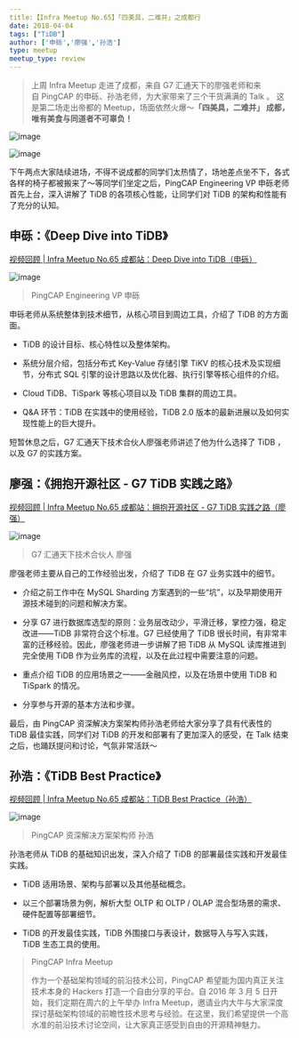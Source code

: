 ```yaml
---
title:【Infra Meetup No.65】「四美具，二难并」之成都行
date: 2018-04-04
tags: ["TiDB"]
author: ['申砾','廖强','孙浩']
type: meetup
meetup_type: review
---
```


>上周 Infra Meetup 走进了成都，来自 G7 汇通天下的廖强老师和来自 PingCAP 的申砾、孙浩老师，为大家带来了三个干货满满的 Talk 。 这是第二场走出帝都的 Meetup，场面依然火爆～**「四美具，二难并」 成都，唯有美食与同道者不可辜负！**

![image](http://upload-images.jianshu.io/upload_images/542677-4b3fca6fd5fb69fc?imageMogr2/auto-orient/strip%7CimageView2/2/w/1240)

![image](http://upload-images.jianshu.io/upload_images/542677-20f89f32d2b2fb26?imageMogr2/auto-orient/strip%7CimageView2/2/w/1240)

下午两点大家陆续进场，不得不说成都的同学们太热情了，场地差点坐不下，各式各样的椅子都被搬来了～等同学们坐定之后，PingCAP Engineering VP 申砾老师首先上台，深入讲解了 TiDB 的各项核心性能，让同学们对 TiDB 的架构和性能有了充分的认知。

## 申砾：《Deep Dive into TiDB》

[视频回顾 | Infra Meetup No.65 成都站：Deep Dive into TiDB（申砾）](https://v.qq.com/txp/iframe/player.html?origin=https%3A%2F%2Fmp.weixin.qq.com&amp;vid=w0621g0u925&amp;autoplay=false&amp;full=true&amp;show1080p=false)

![image](http://upload-images.jianshu.io/upload_images/542677-8f617659af3972e6?imageMogr2/auto-orient/strip%7CimageView2/2/w/1240)

>PingCAP Engineering VP 申砾

申砾老师从系统整体到技术细节，从核心项目到周边工具，介绍了 TiDB 的方方面面。

* TiDB 的设计目标、核心特性以及整体架构。

* 系统分层介绍，包括分布式 Key-Value 存储引擎 TiKV 的核心技术及实现细节，分布式 SQL 引擎的设计思路以及优化器、执行引擎等核心组件的介绍。

* Cloud TiDB、TiSpark 等核心项目以及 TiDB 集群的周边工具。

* Q&A 环节：TiDB 在实践中的使用经验，TiDB 2.0 版本的最新进展以及如何实现性能上的巨大提升。

短暂休息之后，G7 汇通天下技术合伙人廖强老师讲述了他为什么选择了 TiDB ，以及 G7 的实践方案。

## 廖强：《拥抱开源社区 - G7 TiDB 实践之路》 

[视频回顾 | Infra Meetup No.65 成都站：拥抱开源社区 - G7 TiDB 实践之路（廖强）](https://v.qq.com/txp/iframe/player.html?origin=https%3A%2F%2Fmp.weixin.qq.com&amp;vid=u06211rdnnw&amp;autoplay=false&amp;full=true&amp;show1080p=false)

![image](http://upload-images.jianshu.io/upload_images/542677-a397ec73cf76148a?imageMogr2/auto-orient/strip%7CimageView2/2/w/1240)

>G7 汇通天下技术合伙人 廖强

廖强老师主要从自己的工作经验出发，介绍了 TiDB 在 G7 业务实践中的细节。

* 介绍之前工作中在 MySQL Sharding 方案遇到的一些“坑”，以及早期使用开源技术碰到的问题和解决方案。

* 分享 G7 进行数据库选型的原则：业务层改动少，平滑迁移，掌控力强，稳定改进——TiDB 非常符合这个标准。G7 已经使用了 TiDB 很长时间，有非常丰富的迁移经验。因此，廖强老师进一步讲解了把 TiDB 从 MySQL 读库推进到完全使用 TiDB 作为业务库的流程，以及在此过程中需要注意的问题。

* 重点介绍 TiDB 的应用场景之一——金融风控，以及在场景中使用 TiDB 和 TiSpark 的情况。

* 分享参与开源的基本方法和步骤。

最后，由 PingCAP 资深解决方案架构师孙浩老师给大家分享了具有代表性的 TiDB 最佳实践，同学们对 TiDB 的开发和部署有了更加深入的感受，在 Talk 结束之后，也踊跃提问和讨论，气氛非常活跃～

## 孙浩：《TiDB Best Practice》

[视频回顾 | Infra Meetup No.65 成都站：TiDB Best Practice（孙浩）](https://v.qq.com/txp/iframe/player.html?origin=https%3A%2F%2Fmp.weixin.qq.com&amp;vid=z06215eh46h&amp;autoplay=false&amp;full=true&amp;show1080p=false)

![image](http://upload-images.jianshu.io/upload_images/542677-2768bb315dd2fa68?imageMogr2/auto-orient/strip%7CimageView2/2/w/1240)

>PingCAP 资深解决方案架构师 孙浩

孙浩老师从 TiDB 的基础知识出发，深入介绍了 TiDB 的部署最佳实践和开发最佳实践。

* TiDB 适用场景、架构与部署以及其他基础概念。

* 以三个部署场景为例，解析大型 OLTP 和 OLTP / OLAP 混合型场景的需求、硬件配置等部署细节。

* TiDB 的开发最佳实践，TiDB 外围接口与表设计，数据导入与写入实践，TiDB 生态工具的使用。



>PingCAP Infra Meetup
>
>作为一个基础架构领域的前沿技术公司，PingCAP 希望能为国内真正关注技术本身的 Hackers 打造一个自由分享的平台。自 2016 年 3 月 5 日开始，我们定期在周六的上午举办 Infra Meetup，邀请业内大牛与大家深度探讨基础架构领域的前瞻性技术思考与经验。在这里，我们希望提供一个高水准的前沿技术讨论空间，让大家真正感受到自由的开源精神魅力。

